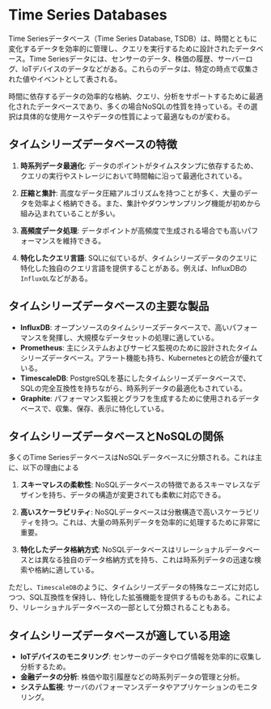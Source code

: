 # Time Series Databases

Time Seriesデータベース（Time Series Database, TSDB）は、時間とともに変化するデータを効率的に管理し、クエリを実行するために設計されたデータベース。Time Seriesデータには、センサーのデータ、株価の履歴、サーバーログ、IoTデバイスのデータなどがある。これらのデータは、特定の時点で収集された値やイベントとして表される。

時間に依存するデータの効率的な格納、クエリ、分析をサポートするために最適化されたデータベースであり、多くの場合NoSQLの性質を持っている。その選択は具体的な使用ケースやデータの性質によって最適なものが変わる。

## タイムシリーズデータベースの特徴

1. **時系列データ最適化**: データのポイントがタイムスタンプに依存するため、クエリの実行やストレージにおいて時間軸に沿って最適化されている。

2. **圧縮と集計**: 高度なデータ圧縮アルゴリズムを持つことが多く、大量のデータを効率よく格納できる。また、集計やダウンサンプリング機能が初めから組み込まれていることが多い。

3. **高頻度データ処理**: データポイントが高頻度で生成される場合でも高いパフォーマンスを維持できる。

4. **特化したクエリ言語**: SQLに似ているが、タイムシリーズデータのクエリに特化した独自のクエリ言語を提供することがある。例えば、InfluxDBの `InfluxQL`などがある。

## タイムシリーズデータベースの主要な製品

- **InfluxDB**: オープンソースのタイムシリーズデータベースで、高いパフォーマンスを発揮し、大規模なデータセットの処理に適している。
- **Prometheus**: 主にシステムおよびサービス監視のために設計されたタイムシリーズデータベース。アラート機能も持ち、Kubernetesとの統合が優れている。
- **TimescaleDB**: PostgreSQLを基にしたタイムシリーズデータベースで、SQLの完全互換性を持ちながら、時系列データの最適化もされている。
- **Graphite**: パフォーマンス監視とグラフを生成するために使用されるデータベースで、収集、保存、表示に特化している。

## タイムシリーズデータベースとNoSQLの関係

多くのTime SeriesデータベースはNoSQLデータベースに分類される。これは主に、以下の理由による

1. **スキーマレスの柔軟性**: NoSQLデータベースの特徴であるスキーマレスなデザインを持ち、データの構造が変更されても柔軟に対応できる。

2. **高いスケーラビリティ**: NoSQLデータベースは分散構造で高いスケーラビリティを持つ。これは、大量の時系列データを効率的に処理するために非常に重要。

3. **特化したデータ格納方式**: NoSQLデータベースはリレーショナルデータベースとは異なる独自のデータ格納方式を持ち、これは時系列データの迅速な検索や格納に適している。

ただし、`TimescaleDB`のように、タイムシリーズデータの特殊なニーズに対応しつつ、SQL互換性を保持し、特化した拡張機能を提供するものもある。これにより、リレーショナルデータベースの一部として分類されることもある。

## タイムシリーズデータベースが適している用途

- **IoTデバイスのモニタリング**: センサーのデータやログ情報を効率的に収集し分析するため。
- **金融データの分析**: 株価や取引履歴などの時系列データの管理と分析。
- **システム監視**: サーバのパフォーマンスデータやアプリケーションのモニタリング。
